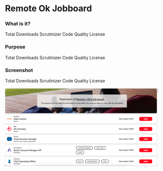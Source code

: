 # Remote Ok Jobboard
<h3>What is it?</h3>
<p>Total Downloads Scrutinizer Code Quality License</p>

<h3>Purpose</h3>
<p>Total Downloads Scrutinizer Code Quality License</p>

<h3>Screenshot</h3>
<p>Total Downloads Scrutinizer Code Quality License</p>
<img src="assets/screenshot.png">
